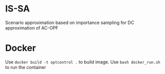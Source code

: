 # IS-SA
 Scenario approximation based on importance sampling for DC approximation of AC-OPF

# Docker
Use `docker build -t optcontrol .` to build image.
Use `bash docker_run.sh` to run the container
